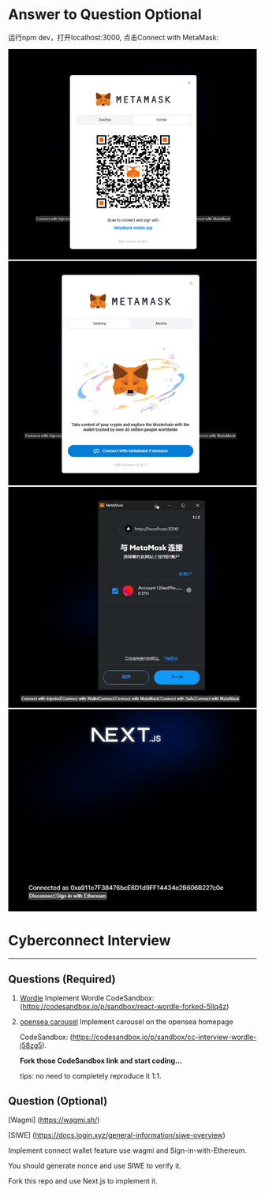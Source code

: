 # Answer to Question Optional

运行npm dev，打开localhost:3000, 点击Connect with MetaMask:

![](./public/Connect%20Panel%201.png)
![](./public/Connect%20Panel%202.png)
![](./public/Connect%20Panel%203.png)
![](./public/Connected%20Successfully.png)
# Cyberconnect Interview

---

## **Questions (Required)**

1. [Wordle](https://cyberconnect.notion.site/React-Wordle-4ba61b07f31c47dc87544a78c0d81aa6)
   Implement Wordle
   CodeSandbox: (https://codesandbox.io/p/sandbox/react-wordle-forked-5llq4z)

2. [opensea carousel](https://opensea.io/)
   Implement carousel on the opensea homepage

   CodeSandbox: (https://codesandbox.io/p/sandbox/cc-interview-wordle-j58zg5).

   **Fork those CodeSandbox link and start coding...**

   tips: no need to completely reproduce it 1:1.

## **Question (Optional)**

[Wagmi] (https://wagmi.sh/)

[SIWE] (https://docs.login.xyz/general-information/siwe-overview)

Implement connect wallet feature use wagmi and Sign-in-with-Ethereum.

You should generate nonce and use SIWE to verify it.

Fork this repo and use Next.js to implement it.
